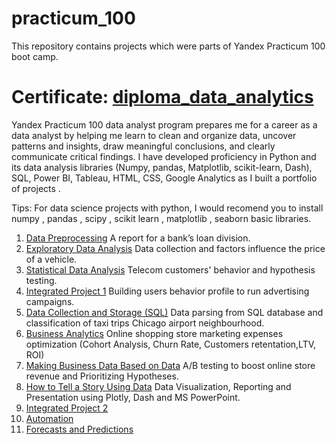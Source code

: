 # practicum_100
This repository contains projects which were parts of Yandex Practicum 100 boot camp.

# Certificate: [diploma_data_analytics](https://drive.google.com/file/d/17Zpue_kE0tlCICjodcXMdqEb69W8oKrC/view?usp=sharing) 

Yandex Practicum 100 data analyst program prepares me for a career as a data analyst by helping me learn to clean and organize data, uncover patterns and insights, draw meaningful conclusions, and clearly communicate critical findings. I have developed proficiency in Python and its data analysis libraries (Numpy, pandas, Matplotlib, scikit-learn, Dash), SQL, Power BI, Tableau, HTML, CSS, Google Analytics as I built a portfolio of projects .

Tips: For data science projects with python, I would recomend you to install numpy , pandas , scipy , scikit learn , matplotlib , seaborn basic libraries.

1.  [Data Preprocessing](https://github.com/ZaidMuhammadAmin/practicum_100/tree/main/1_bank_credit_report) A report for a bank’s loan division. 
3.  [Exploratory Data Analysis](https://github.com/ZaidMuhammadAmin/practicum_100/tree/main/2_factor_impacting_car_ads_website) Data collection and factors influence the price of a vehicle.
4.  [Statistical Data Analysis](https://github.com/ZaidMuhammadAmin/practicum_100/tree/main/3_telecom%20_tariff%20_plans_analysis) Telecom customers' behavior and hypothesis testing.
5.  [Integrated Project 1](https://github.com/ZaidMuhammadAmin/practicum_100/tree/main/4_online_sold_games_genre_success_analysis_prediction) Building users behavior profile to run advertising campaigns.
6.  [Data Collection and Storage (SQL)](https://github.com/ZaidMuhammadAmin/practicum_100/tree/main/5_car_sharing_passengers_preferences_external_factor) Data parsing from SQL database and classification of taxi trips Chicago airport neighbourhood.
7.  [Business Analytics](https://github.com/ZaidMuhammadAmin/practicum_100/tree/main/6_search_engine_marketing_expenses_optimization) Online shopping store marketing expenses optimization (Cohort Analysis, Churn Rate, Customers retentation,LTV, ROI) 
8.  [Making Business Data Based on Data](https://github.com/ZaidMuhammadAmin/practicum_100/tree/main/7_online_store_revenue_A_B_testing) A/B testing to boost online store revenue and Prioritizing Hypotheses. 
9.  [How to Tell a Story Using Data](https://github.com/ZaidMuhammadAmin/practicum_100/tree/main/8_Data_Visualization_with_restuarants_market_analysis) Data Visualization, Reporting and Presentation using Plotly, Dash and MS PowerPoint.
10.  [Integrated Project 2](https://github.com/ZaidMuhammadAmin/practicum_100/tree/main/9_Sales_Funnel_A_B_testing) 
11.  [Automation](https://github.com/ZaidMuhammadAmin/practicum_100/tree/main/10_youtube_data_pipeline_and_visualization)
12.  [Forecasts and Predictions](https://github.com/ZaidMuhammadAmin/practicum_100/tree/main/11_Building_model_to_predict_user_churn)

